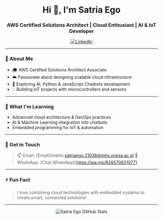 <h1 align="center">Hi 👋, I'm Satria Ego</h1>
<h3 align="center">AWS Certified Solutions Architect | Cloud Enthusiast | AI & IoT Developer</h3>

<p align="center">
  <a href="www.linkedin.com/in/satriaegovania" target="_blank">
    <img alt="LinkedIn" src="https://img.shields.io/badge/LinkedIn-%230077B5.svg?&style=for-the-badge&logo=linkedin&logoColor=white"/>
  </a>

---

### 🚀 About Me
- 🎓 AWS Certified Solutions Architect Associate  
- ☁️ Passionate about designing scalable cloud infrastructure  
- 🤖 Exploring AI, Python & JavaScript Chatbots development  
- 💡 Building IoT projects with microcontrollers and sensors

---

### 🌱 What I'm Learning
- Advanced cloud architecture & DevOps practices  
- AI & Machine Learning integration into chatbots  
- Embedded programming for IoT & automation

---

### 💬 Get in Touch
> 📫 Email: [Email](mailto:satriaego.21038@mhs.unesa.ac.id 
> 📱 WhatsApp: [Chat WhatsApp](https://wa.me/6285708210771 

---

### ⚡ Fun Fact
> I love combining cloud technologies with embedded systems to create smart, connected solutions!

---

<p align="center">
  <img src="https://github-readme-stats.vercel.app/api?username=satriaego&show_icons=true&theme=radical" alt="Satria Ego GitHub Stats" />
</p>
